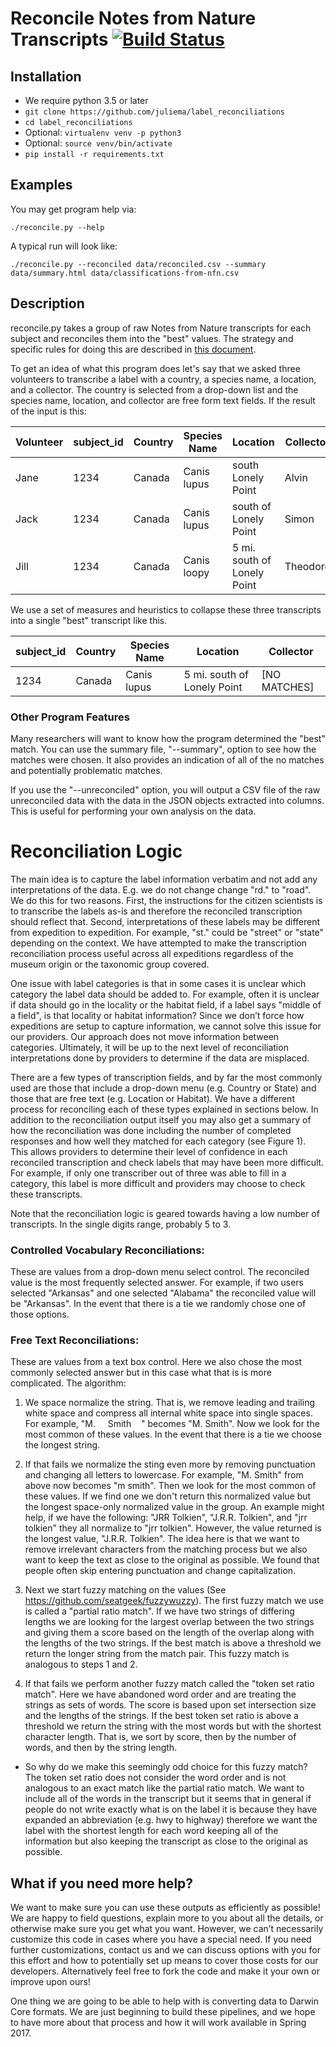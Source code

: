 # Reconcile Notes from Nature Transcripts [![Build Status](https://travis-ci.org/juliema/label_reconciliations.svg?branch=master)](https://travis-ci.org/juliema/label_reconciliations)

## Installation

- We require python 3.5 or later
- `git clone https://github.com/juliema/label_reconciliations`
- `cd label_reconciliations`
- Optional: `virtualenv venv -p python3`
- Optional: `source venv/bin/activate`
- `pip install -r requirements.txt`

## Examples

You may get program help via:
```
./reconcile.py --help
```

A typical run will look like:
```
./reconcile.py --reconciled data/reconciled.csv --summary data/summary.html data/classifications-from-nfn.csv
```

## Description

reconcile.py takes a group of raw Notes from Nature transcripts for each subject and reconciles them into the "best" values. The strategy and specific rules for doing this are described in [this document](https://docs.google.com/document/d/1DqhWNsy9UAEgkRnIU7VHrdQL4oQzIm2pjrPULGKK21M/edit#heading=h.967a32z3bwbb).

To get an idea of what this program does let's say that we asked three volunteers to transcribe a label with a country, a species name, a location, and a collector. The country is selected from a drop-down list and the species name, location, and collector are free form text fields. If the result of the input is this:

Volunteer | subject_id | Country | Species Name | Location | Collector
--------- | ---------- | ------- | ------------ | -------- | ---------
Jane | 1234 | Canada | Canis lupus | south Lonely Point | Alvin
Jack | 1234 | Canada | Canis lupus | south of Lonely Point | Simon
Jill | 1234 | Canada | Canis loopy | 5 mi. south of Lonely Point| Theodore

We use a set of measures and heuristics to collapse these three transcripts into a single "best" transcript like this.

subject_id | Country | Species Name | Location | Collector
---------- | ------- | ------------ | -------- | ---------
1234 | Canada | Canis lupus | 5 mi. south of Lonely Point | [NO MATCHES]

### Other Program Features

Many researchers will want to know how the program determined the "best" match. You can use the summary file, "--summary", option to see how the matches were chosen. It also provides an indication of all of the no matches and potentially problematic matches.

If you use the "--unreconciled" option, you will output a CSV file of the raw unreconciled data with the data in the JSON objects extracted into columns. This is useful for performing your own analysis on the data.

# Reconciliation Logic

The main idea is to capture the label information verbatim and not add any interpretations of the data. E.g. we do not change change "rd." to "road". We do this for two reasons. First, the instructions for the citizen scientists is to transcribe the labels as-is and therefore the reconciled transcription should reflect that. Second, interpretations of these labels may be different from expedition to expedition. For example, "st." could be "street" or "state" depending on the context. We have attempted to make the transcription reconciliation process useful across all expeditions regardless of the museum origin or the taxonomic group covered.

One issue with label categories is that in some cases it is unclear which category the label data should be added to. For example, often it is unclear if data should go in the locality or the habitat field, if a label says "middle of a field", is that locality or habitat information?  Since we don’t force how expeditions are setup to capture information, we cannot solve this issue for our providers. Our approach does not move information between categories. Ultimately, it will be up to the next level of reconciliation interpretations done by providers to determine if the data are misplaced.

There are a few types of transcription fields, and by far the most commonly used are those that include a drop-down menu (e.g. Country or State) and those that are free text (e.g. Location or Habitat). We have a different process for reconciling each of these types explained in sections below. In addition to the reconciliation output itself you may also get a summary of how the reconciliation was done including the number of completed responses and how well they matched for each category (see Figure 1). This allows providers to determine their level of confidence in each reconciled transcription and check labels that may have been more difficult. For example, if only one transcriber out of three was able to fill in a category, this label is more difficult and providers may choose to check these transcripts.

Note that the reconciliation logic is geared towards having a low number of transcripts. In the single digits range, probably 5 to 3.

### Controlled Vocabulary Reconciliations:

These are values from a drop-down menu select control. The reconciled value is the most frequently selected answer. For example, if two users selected "Arkansas" and one selected "Alabama" the reconciled value will be "Arkansas". In the event that there is a tie we randomly chose one of those options.

### Free Text Reconciliations:

These are values from a text box control. Here we also chose the most commonly selected answer but in this case what that is is more complicated. The algorithm:

1. We space normalize the string. That is, we remove leading and trailing white space and compress all internal white space into single spaces. For example, "M.&nbsp;&nbsp;&nbsp;&nbsp;&nbsp;Smith&nbsp;&nbsp;&nbsp;&nbsp;" becomes "M. Smith". Now we look for the most common of these values. In the event that there is a tie we choose the longest string.

1. If that fails we normalize the sting even more by removing punctuation and changing all letters to lowercase. For example, "M. Smith" from above now becomes "m smith". Then we look for the most common of these values. If we find one we don't return this normalized value but the longest space-only normalized value in the group. An example might help, if we have the following: "JRR Tolkien", "J.R.R. Tolkien", and "jrr tolkien" they all normalize to "jrr tolkien". However, the value returned is the longest value, "J.R.R. Tolkien". The idea here is that we want to remove irrelevant characters from the matching process but we also want to keep the text as close to the original as possible. We found that people often skip entering punctuation and change capitalization.

1. Next we start fuzzy matching on the values (See https://github.com/seatgeek/fuzzywuzzy). The first fuzzy match we use is called a "partial ratio match". If we have two strings of differing lengths we are looking for the largest overlap between the two strings and giving them a score based on the length of the overlap along with the lengths of the two strings. If the best match is above a threshold we return the longer string from the match pair. This fuzzy match is analogous to steps 1 and 2.

1. If that fails we perform another fuzzy match called the "token set ratio match". Here we have abandoned word order and are treating the strings as sets of words. The score is based upon set intersection size and the lengths of the strings. If the best token set ratio is above a threshold we return the string with the most words but with the shortest character length. That is, we sort by score, then by the number of words, and then by the string length.

  - So why do we make this seemingly odd choice for this fuzzy match? The token set ratio does not consider the word order and is not analogous to an exact match like the partial ratio match. We want to include all of the words in the transcript but it seems that in general if people do not write exactly what is on the label it is because they have expanded an abbreviation (e.g. hwy to highway) therefore we want the label with the shortest length for each word keeping all of the information but also keeping the transcript as close to the original as possible.

## What if you need more help?

We want to make sure you can use these outputs as efficiently as possible!  We are happy to field questions, explain more to you about all the details, or otherwise make sure you get what you want.  However, we can’t necessarily customize this code in cases where you have a special need.  If you need further customizations, contact us and we can discuss options with you for this effort and how to potentially set up means to cover those costs for our developers.  Alternatively feel free to fork the code and make it your own or improve upon ours!

One thing we are going to be able to help with is converting data to Darwin Core formats.  We are just beginning to build these pipelines, and we hope to have more about that process and how it will work available in Spring 2017.
